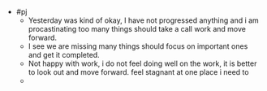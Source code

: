 - #pj
	- Yesterday was kind of okay, I have not progressed anything and i am procastinating too many things should take a call work and move forward.
	- I see we are missing many things should focus on important ones and get it completed.
	- Not happy with work, i do not feel doing well on the work, it is better to look out and move forward. feel stagnant at one place i need to
	-